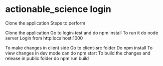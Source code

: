 # actionable_science login
Clone the application Steps to perform

Clone the application
Go to login-test and do npm install
To run it do node server
Login from http:localhost:1000


To make changes in client side
Go to client-src folder
Do npm install
To view changes in dev mode can do npm start
To build the changes and release in public folder do npm run build
